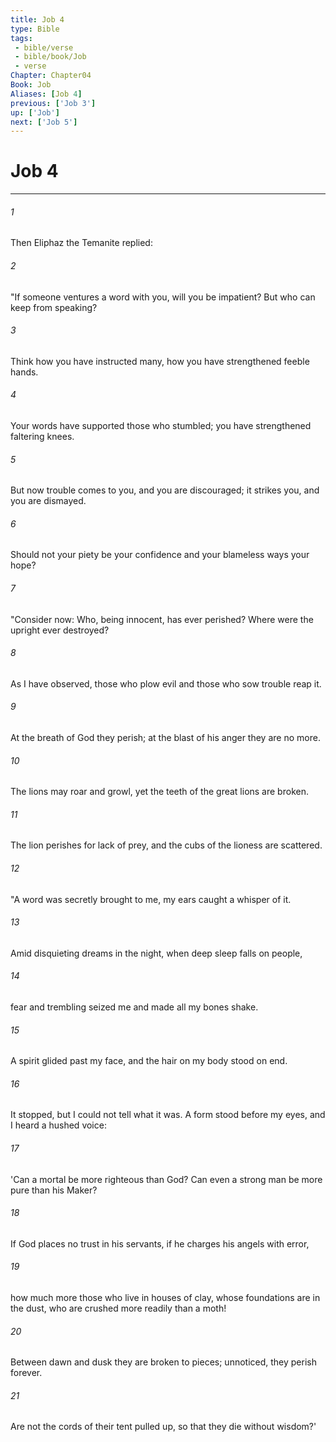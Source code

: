 ```yaml
---
title: Job 4
type: Bible
tags:
 - bible/verse
 - bible/book/Job
 - verse
Chapter: Chapter04
Book: Job
Aliases: [Job 4]
previous: ['Job 3']
up: ['Job']
next: ['Job 5']
---
```

# Job 4

***


###### 1 
Then Eliphaz the Temanite replied: 

###### 2 
"If someone ventures a word with you, will you be impatient? But who can keep from speaking? 

###### 3 
Think how you have instructed many, how you have strengthened feeble hands. 

###### 4 
Your words have supported those who stumbled; you have strengthened faltering knees. 

###### 5 
But now trouble comes to you, and you are discouraged; it strikes you, and you are dismayed. 

###### 6 
Should not your piety be your confidence and your blameless ways your hope? 

###### 7 
"Consider now: Who, being innocent, has ever perished? Where were the upright ever destroyed? 

###### 8 
As I have observed, those who plow evil and those who sow trouble reap it. 

###### 9 
At the breath of God they perish; at the blast of his anger they are no more. 

###### 10 
The lions may roar and growl, yet the teeth of the great lions are broken. 

###### 11 
The lion perishes for lack of prey, and the cubs of the lioness are scattered. 

###### 12 
"A word was secretly brought to me, my ears caught a whisper of it. 

###### 13 
Amid disquieting dreams in the night, when deep sleep falls on people, 

###### 14 
fear and trembling seized me and made all my bones shake. 

###### 15 
A spirit glided past my face, and the hair on my body stood on end. 

###### 16 
It stopped, but I could not tell what it was. A form stood before my eyes, and I heard a hushed voice: 

###### 17 
'Can a mortal be more righteous than God? Can even a strong man be more pure than his Maker? 

###### 18 
If God places no trust in his servants, if he charges his angels with error, 

###### 19 
how much more those who live in houses of clay, whose foundations are in the dust, who are crushed more readily than a moth! 

###### 20 
Between dawn and dusk they are broken to pieces; unnoticed, they perish forever. 

###### 21 
Are not the cords of their tent pulled up, so that they die without wisdom?' 
